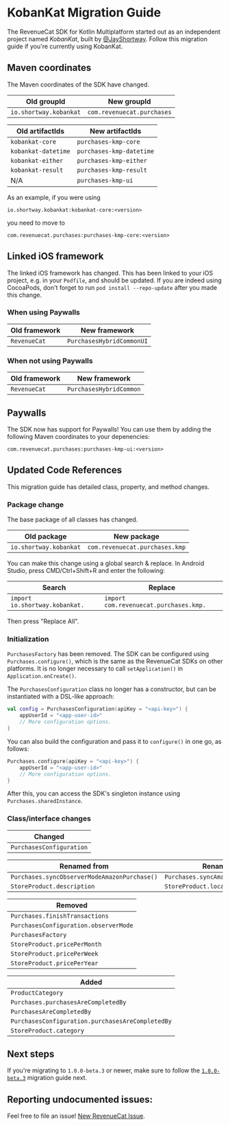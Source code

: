 # KobanKat Migration Guide
The RevenueCat SDK for Kotlin Multiplatform started out as an independent project named _KobanKat_, built by [@JayShortway](https://github.com/JayShortway). Follow this migration guide if you're currently using KobanKat.

## Maven coordinates
The Maven coordinates of the SDK have changed. 

| Old groupId            | New groupId                |
|------------------------|----------------------------|
| `io.shortway.kobankat` | `com.revenuecat.purchases` |

| Old artifactIds     | New artifactIds          |
|---------------------|--------------------------|
| `kobankat-core`     | `purchases-kmp-core`     |
| `kobankat-datetime` | `purchases-kmp-datetime` |
| `kobankat-either`   | `purchases-kmp-either`   |
| `kobankat-result`   | `purchases-kmp-result`   |
| N/A                 | `purchases-kmp-ui`       |


As an example, if you were using  
```
io.shortway.kobankat:kobankat-core:<version>
```
you need to move to  
```
com.revenuecat.purchases:purchases-kmp-core:<version>
```

## Linked iOS framework
The linked iOS framework has changed. This has been linked to your iOS project, e.g. in  your `Podfile`, and should be updated. If you are indeed using CocoaPods, don't forget to run `pod install --repo-update` after you made this change.

### When using Paywalls
| Old framework | New framework             |
|---------------|---------------------------|
| `RevenueCat`  | `PurchasesHybridCommonUI` |

### When not using Paywalls
| Old framework | New framework           |
|---------------|-------------------------|
| `RevenueCat`  | `PurchasesHybridCommon` |

## Paywalls
The SDK now has support for Paywalls! You can use them by adding the following Maven coordinates to your depenencies: 

```
com.revenuecat.purchases:purchases-kmp-ui:<version>
```

## Updated Code References
This migration guide has detailed class, property, and method changes.

### Package change
The base package of all classes has changed.

| Old package            | New package                    |
|------------------------|--------------------------------|
| `io.shortway.kobankat` | `com.revenuecat.purchases.kmp` |

You can make this change using a global search & replace. In Android Studio, press CMD/Ctrl+Shift+R and enter the following:

| Search                         | Replace                                |
|--------------------------------|----------------------------------------|
| `import io.shortway.kobankat.` | `import com.revenuecat.purchases.kmp.` |

Then press "Replace All". 

### Initialization
`PurchasesFactory` has been removed. The SDK can be configured using `Purchases.configure()`, which is the same as the RevenueCat SDKs on other platforms. It is no longer necessary to call `setApplication()` in `Application.onCreate()`. 

The `PurchasesConfiguration` class no longer has a constructor, but can be instantiated with a DSL-like approach:

```kotlin
val config = PurchasesConfiguration(apiKey = "<api-key>") {
    appUserId = "<app-user-id>"
    // More configuration options.
}
```

You can also build the configuration and pass it to `configure()` in one go, as follows:

```kotlin
Purchases.configure(apiKey = "<api-key>") {
    appUserId = "<app-user-id>"
    // More configuration options.
}
```

After this, you can access the SDK's singleton instance using `Purchases.sharedInstance`.

### Class/interface changes

| Changed                             |
|-------------------------------------|
| `PurchasesConfiguration`            |

| Renamed from                                 | Renamed to                          |
|----------------------------------------------|-------------------------------------|
| `Purchases.syncObserverModeAmazonPurchase()` | `Purchases.syncAmazonPurchase()`    |
| `StoreProduct.description`                   | `StoreProduct.localizedDescription` |


| Removed                               |
|---------------------------------------|
| `Purchases.finishTransactions`        |
| `PurchasesConfiguration.observerMode` |
| `PurchasesFactory`                    |
| `StoreProduct.pricePerMonth`          |
| `StoreProduct.pricePerWeek`           |
| `StoreProduct.pricePerYear`           |


| Added                                            |
|--------------------------------------------------|
| `ProductCategory`                                |
| `Purchases.purchasesAreCompletedBy`              |
| `PurchasesAreCompletedBy`                        |
| `PurchasesConfiguration.purchasesAreCompletedBy` |
| `StoreProduct.category`                          |

## Next steps
If you're migrating to `1.0.0-beta.3` or newer, make sure to follow the [`1.0.0-beta.3`](1.0.0-beta.3-MIGRATION.md) migration guide next.

## Reporting undocumented issues:

Feel free to file an issue! [New RevenueCat Issue](https://github.com/RevenueCat/purchases-kmp/issues/new/).
